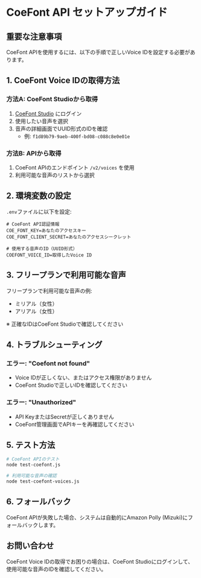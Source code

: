 # CoeFont API セットアップガイド

## 重要な注意事項

CoeFont APIを使用するには、以下の手順で正しいVoice IDを設定する必要があります。

## 1. CoeFont Voice IDの取得方法

### 方法A: CoeFont Studioから取得
1. [CoeFont Studio](https://coefont.cloud) にログイン
2. 使用したい音声を選択
3. 音声の詳細画面でUUID形式のIDを確認
   - 例: `f1d89b79-9aeb-400f-bd08-c088c8e0e01e`

### 方法B: APIから取得
1. CoeFont APIのエンドポイント `/v2/voices` を使用
2. 利用可能な音声のリストから選択

## 2. 環境変数の設定

`.env`ファイルに以下を設定:

```env
# CoeFont API認証情報
COE_FONT_KEY=あなたのアクセスキー
COE_FONT_CLIENT_SECRET=あなたのアクセスシークレット

# 使用する音声のID（UUID形式）
COEFONT_VOICE_ID=取得したVoice ID
```

## 3. フリープランで利用可能な音声

フリープランで利用可能な音声の例:
- ミリアル（女性）
- アリアル（女性）

※ 正確なIDはCoeFont Studioで確認してください

## 4. トラブルシューティング

### エラー: "Coefont not found"
- Voice IDが正しくない、またはアクセス権限がありません
- CoeFont Studioで正しいIDを確認してください

### エラー: "Unauthorized"
- API KeyまたはSecretが正しくありません
- CoeFont管理画面でAPIキーを再確認してください

## 5. テスト方法

```bash
# CoeFont APIのテスト
node test-coefont.js

# 利用可能な音声の確認
node test-coefont-voices.js
```

## 6. フォールバック

CoeFont APIが失敗した場合、システムは自動的にAmazon Polly (Mizuki)にフォールバックします。

## お問い合わせ

CoeFont Voice IDの取得でお困りの場合は、CoeFont Studioにログインして、使用可能な音声のIDを確認してください。